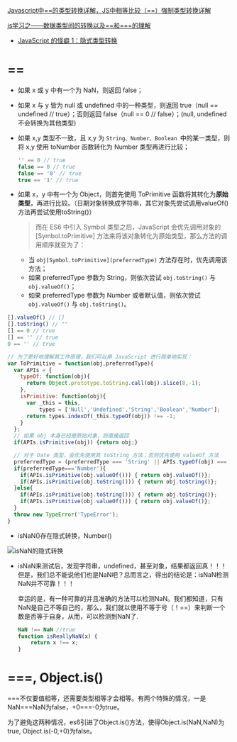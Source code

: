 [Javascript中==的类型转换详解，JS中相等比较（==）强制类型转换详解](https://blog.csdn.net/MFWSCQ/article/details/100867026)

[js学习之——数据类型间的转换以及==和===的理解](https://www.cnblogs.com/qiaoyun/p/10560273.html)

* [JavaScript 的怪癖 1：隐式类型转换](https://justjavac.com/javascript/2013/04/08/javascript-quirk-1-implicit-conversion-of-values.html)

# == 

* 如果 x 或 y 中有一个为 NaN，则返回 false；

* 如果 x 与 y 皆为 null 或 undefined 中的一种类型，则返回 true（null == undefined // true）；否则返回 false（null == 0 // false）；(null, undefined不会转换为其他类型)

* 如果 x,y 类型不一致，且 x,y 为 `String、Number、Boolean `中的某一类型，则将 x,y 使用 toNumber 函数转化为 Number 类型再进行比较；

  ```js
  '' == 0 // true 
  false == 0 // true
  false == '0' // true
  true == '1' // true
  ```

  

* 如果 x，y 中有一个为 Object，则首先使用 ToPrimitive 函数将其转化为**原始类型**，再进行比较。（日期对象转换成字符串，其它对象先尝试调用valueOf()方法再尝试使用toString()） 

  > 而在 ES6 中引入 Symbol 类型之后，JavaScript 会优先调用对象的 [Symbol.toPrimitive] 方法来将该对象转化为原始类型，那么方法的调用顺序就变为了：

  * 当 `obj[Symbol.toPrimitive](preferredType)` 方法存在时，优先调用该方法；
  * 如果 preferredType 参数为 String，则依次尝试 `obj.toString()` 与 `obj.valueOf()`；
  * 如果 preferredType 参数为 Number 或者默认值，则依次尝试 `obj.valueOf()` 与 `obj.toString()`。

```js
[].valueOf() // []
[].toString() // ""
[] == 0 // true
[] == '' // true
0 == '' // true
```



```javascript
// 为了更好地理解其工作原理，我们可以用 JavaScript 进行简单地实现：
var ToPrimitive = function(obj,preferredType){
  var APIs = {
    typeOf: function(obj){
      return Object.prototype.toString.call(obj).slice(8,-1);
    },
    isPrimitive: function(obj){
      var _this = this,
          types = ['Null','Undefined','String','Boolean','Number'];
      return types.indexOf(_this.typeOf(obj)) !== -1; 
    }
  };
  // 如果 obj 本身已经是原始对象，则直接返回
  if(APIs.isPrimitive(obj)) {return obj;}

  // 对于 Date 类型，会优先使用其 toString 方法；否则优先使用 valueOf 方法
  preferredType = (preferredType === 'String' || APIs.typeOf(obj) === 'Date' ) ? 'String' : 'Number';
  if(preferredType==='Number'){
    if(APIs.isPrimitive(obj.valueOf())) { return obj.valueOf()};
    if(APIs.isPrimitive(obj.toString())) { return obj.toString()};
  }else{
    if(APIs.isPrimitive(obj.toString())) { return obj.toString()};
    if(APIs.isPrimitive(obj.valueOf())) { return obj.valueOf()};
  }
  throw new TypeError('TypeError');
}
```

* isNaN()存在隐式转换，Number()

![isNaN的隐式转换][p0]

* isNaN来测试后，发现字符串，undefined，甚至对象，结果都返回真！！！但是，我们总不能说他们也是NaN吧？总而言之，得出的结论是：isNaN检测NaN并不可靠！！！

  幸运的是，有一种可靠的并且准确的方法可以检测NaN。我们都知道，只有NaN是自己不等自己的，那么，我们就以使用不等于号（！==）来判断一个数是否等于自身，从而，可以检测到NaN了.

  ```javascript
  NaN !== NaN //true
  function isReallyNaN(x) {
      return x !== x;
  }
  ```

  

# ===, Object.is()

===不仅要值相等，还需要类型相等才会相等。有两个特殊的情况，一是NaN===NaN为false，+0===-0为true。

为了避免这两种情况，es6引进了Object.is()方法，使得Object.is(NaN,NaN)为true, Object.is(-0,+0)为false。





[p0]: http://proudmodest.cn/img/type-implicit-conversion/toPrimitive.png



